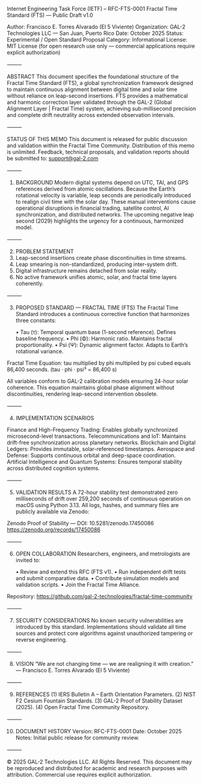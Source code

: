 Internet Engineering Task Force (IETF) – RFC-FTS-0001
Fractal Time Standard (FTS) — Public Draft v1.0

Author: Francisco E. Torres Alvarado (El 5 Viviente)
Organization: GAL-2 Technologies LLC — San Juan, Puerto Rico
Date: October 2025
Status: Experimental / Open Standard Proposal
Category: Informational
License: MIT License (for open research use only — commercial applications require explicit authorization)

⸻

ABSTRACT
This document specifies the foundational structure of the Fractal Time Standard (FTS), a global synchronization framework designed to maintain continuous alignment between digital time and solar time without reliance on leap-second insertions.
FTS provides a mathematical and harmonic correction layer validated through the GAL-2 (Global Alignment Layer | Fractal Time) system, achieving sub-millisecond precision and complete drift neutrality across extended observation intervals.

⸻

STATUS OF THIS MEMO
This document is released for public discussion and validation within the Fractal Time Community.
Distribution of this memo is unlimited.
Feedback, technical proposals, and validation reports should be submitted to: support@gal-2.com

⸻

1.	BACKGROUND
Modern digital systems depend on UTC, TAI, and GPS references derived from atomic oscillations. Because the Earth’s rotational velocity is variable, leap seconds are periodically introduced to realign civil time with the solar day.
These manual interventions cause operational disruptions in financial trading, satellite control, AI synchronization, and distributed networks.
The upcoming negative leap second (2029) highlights the urgency for a continuous, harmonized model.

⸻

2.	PROBLEM STATEMENT
3.	Leap-second insertions create phase discontinuities in time streams.
4.	Leap smearing is non-standardized, producing inter-system drift.
5.	Digital infrastructure remains detached from solar reality.
6.	No active framework unifies atomic, solar, and fractal time layers coherently.

⸻

3.	PROPOSED STANDARD — FRACTAL TIME (FTS)
The Fractal Time Standard introduces a continuous corrective function that harmonizes three constants:

	•	Tau (τ): Temporal quantum base (1-second reference). Defines baseline frequency.
	•	Phi (Φ): Harmonic ratio. Maintains fractal proportionality.
	•	Psi (Ψ): Dynamic alignment factor. Adapts to Earth’s rotational variance.

Fractal Time Equation:
tau multiplied by phi multiplied by psi cubed equals 86,400 seconds.
(tau · phi · psi³ = 86,400 s)

All variables conform to GAL-2 calibration models ensuring 24-hour solar coherence.
This equation maintains global phase alignment without discontinuities, rendering leap-second intervention obsolete.

⸻

4.	IMPLEMENTATION SCENARIOS

Finance and High-Frequency Trading: Enables globally synchronized microsecond-level transactions.
Telecommunications and IoT: Maintains drift-free synchronization across planetary networks.
Blockchain and Digital Ledgers: Provides immutable, solar-referenced timestamps.
Aerospace and Defense: Supports continuous orbital and deep-space coordination.
Artificial Intelligence and Quantum Systems: Ensures temporal stability across distributed cognition systems.

⸻

5.	VALIDATION RESULTS
A 72-hour stability test demonstrated zero milliseconds of drift over 259,200 seconds of continuous operation on macOS using Python 3.13.
All logs, hashes, and summary files are publicly available via Zenodo:

Zenodo Proof of Stability — DOI: 10.5281/zenodo.17450086
https://zenodo.org/records/17450086

⸻

6.	OPEN COLLABORATION
Researchers, engineers, and metrologists are invited to:

	•	Review and extend this RFC (FTS v1).
	•	Run independent drift tests and submit comparative data.
	•	Contribute simulation models and validation scripts.
	•	Join the Fractal Time Alliance.

Repository: https://github.com/gal-2-technologies/fractal-time-community

⸻

7.	SECURITY CONSIDERATIONS
No known security vulnerabilities are introduced by this standard.
Implementations should validate all time sources and protect core algorithms against unauthorized tampering or reverse engineering.

⸻

8.	VISION
“We are not changing time — we are realigning it with creation.”
— Francisco E. Torres Alvarado (El 5 Viviente)

⸻

9.	REFERENCES
(1) IERS Bulletin A – Earth Orientation Parameters.
(2) NIST F2 Cesium Fountain Standards.
(3) GAL-2 Proof of Stability Dataset (2025).
(4) Open Fractal Time Community Repository.

⸻

10.	DOCUMENT HISTORY
Version: RFC-FTS-0001
Date: October 2025
Notes: Initial public release for community review.

⸻

© 2025 GAL-2 Technologies LLC. All Rights Reserved.
This document may be reproduced and distributed for academic and research purposes with attribution.
Commercial use requires explicit authorization.
